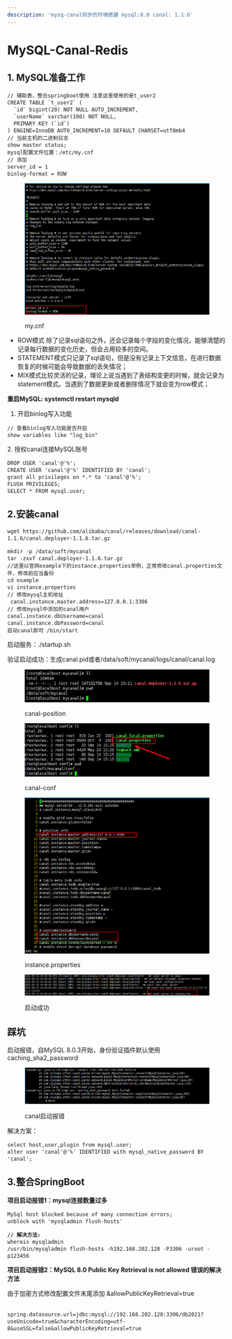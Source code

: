 ```yaml
---
description: 'mysq-canal同步的环境搭建 mysql:8.0 canal: 1.1.6'
---
```


# MySQL-Canal-Redis

## 1. MySQL准备工作

```
// 辅助表，整合springboot使用 注意这里使用的是t_user2
CREATE TABLE `t_user2` (
  `id` bigint(20) NOT NULL AUTO_INCREMENT,
  `userName` varchar(100) NOT NULL,
  PRIMARY KEY (`id`)
) ENGINE=InnoDB AUTO_INCREMENT=10 DEFAULT CHARSET=utf8mb4
// 当前主机的二进制日志
show master status;
mysql配置文件位置：/etc/my.cnf
// 添加
server_id = 1
binlog-format = ROW
```

<figure><img src="../../.gitbook/assets/image (9) (1).png" alt=""><figcaption><p>my.cnf</p></figcaption></figure>

* ROW模式 除了记录sql语句之外，还会记录每个字段的变化情况，能够清楚的记录每行数据的变化历史，但会占用较多的空间。
* STATEMENT模式只记录了sql语句，但是没有记录上下文信息，在进行数据恢复的时候可能会导致数据的丢失情况；
* MIX模式比较灵活的记录，理论上说当遇到了表结构变更的时候，就会记录为statement模式。当遇到了数据更新或者删除情况下就会变为row模式；

**重启MySQL: systemctl restart mysqld**

1. 开启binlog写入功能   &#x20;

```
// 查看binlog写入功能是否开启
show variables like "log_bin"
```

2\. 授权canal连接MySQL账号

```
DROP USER 'canal'@'%';
CREATE USER 'canal'@'%' IDENTIFIED BY 'canal';  
grant all privileges on *.* to 'canal'@'%';
FLUSH PRIVILEGES;
SELECT * FROM mysql.user;
```

## 2.安装canal

```
wget https://github.com/alibaba/canal/releases/download/canal-1.1.6/canal.deployer-1.1.6.tar.gz
```

```
mkdir -p /data/soft/mycanal       
tar -zxvf canal.deployer-1.1.6.tar.gz 
//这里以官网example下的instance.properties举例，正常修改canal.properties文件，修改前应当备份
cd example
vi instance.properties
// 修改mysql主机地址
 canal.instance.master.address=127.0.0.1:3306
// 修改mysql中添加的canal用户
canal.instance.dbUsername=canal
canal.instance.dbPassword=canal
启动canal即可 /bin/start
```

启动服务：./startup.sh

验证启动成功：生成canal.pid或者/data/soft/mycanal/logs/canal/canal.log&#x20;

<figure><img src="../../.gitbook/assets/image (6) (2).png" alt=""><figcaption><p>canal-position</p></figcaption></figure>

<figure><img src="../../.gitbook/assets/image (8) (2).png" alt=""><figcaption><p>canal-conf</p></figcaption></figure>

<figure><img src="../../.gitbook/assets/image (1) (4) (1).png" alt=""><figcaption><p>instance.properties</p></figcaption></figure>

<figure><img src="../../.gitbook/assets/image (3).png" alt=""><figcaption><p>启动成功</p></figcaption></figure>

## 踩坑

启动报错，自MySQL 8.0.3开始，身份验证插件默认使用caching\_sha2\_password

<figure><img src="../../.gitbook/assets/image (5) (2).png" alt=""><figcaption><p>canal启动报错</p></figcaption></figure>

解决方案：

```
select host,user,plugin from mysql.user;
alter user 'canal'@'%' IDENTIFIED with mysql_native_password BY 'canal';  
```

## 3.整合SpringBoot

**项目启动报错1：mysql连接数量过多**

```
MySql host blocked because of many connection errors;
unblock with 'mysqladmin flush-hosts'
```

<pre><code><strong>// 解决方法:
</strong>whereis mysqladmin
/usr/bin/mysqladmin flush-hosts -h192.168.202.128 -P3306 -uroot -p123456
</code></pre>

**项目启动报错2：MySQL 8.0 Public Key Retrieval is not allowed 错误的解决方法**

由于加密方式修改配置文件末尾添加 \&allowPublicKeyRetrieval=true

```

spring.datasource.url=jdbc:mysql://192.168.202.128:3306/db2021?useUnicode=true&characterEncoding=utf-8&useSSL=false&allowPublicKeyRetrieval=true
```
